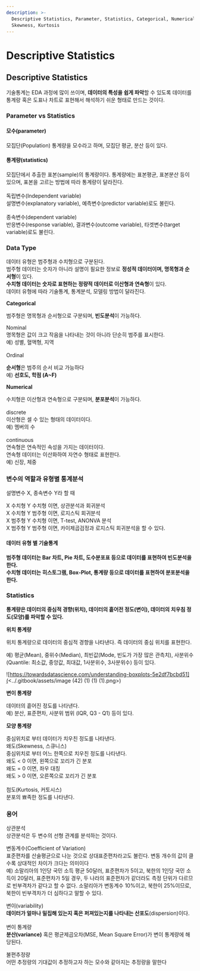 ```yaml
---
description: >-
  Descriptive Statistics, Parameter, Statistics, Categorical, Numerical,
  Skewness, Kurtosis
---
```


# Descriptive Statistics

## Descriptive Statistics

기술통계는 EDA 과정에 많이 쓰이며, **데이터의 특성을 쉽게 파악**할 수 있도록 데이터를 통계랑 혹은 도표나 차트로 표현해서 해석하기 쉬운 형태로 만드는 것이다.

### Parameter vs Statistics

#### 모수(parameter)

모집단(Population) 통계량을 모수라고 하며, 모집단 평균, 분산 등이 있다.

#### 통계량(statistics)

모집단에서 추출한 표본(sample)의 통계량이다. 통계량에는 표본평균, 표본분산 등이 있으며, 표본을 고르는 방법에 따라 통계량이 달라진다.\
\
독립변수(Independent variable)\
설명변수(explanatory variable), 예측변수(predictor variable)로도 불린다.\
\
종속변수(dependent variable)\
반응변수(response variable), 결과변수(outcome variable), 타겟변수(target variable)로도 불린다.

### Data Type

데이터 유형은 범주형과 수치형으로 구분된다.\
범주형 데이터는 숫자가 아니라 설명이 필요한 정보로 **정성적 데이터이며, 명목형과 순서형**이 있다. \
**수치형 데이터는 숫자로 표현하는 정량적 데이터로 이산형과 연속형**이 있다.\
데이터 유형에 따라 기술통계, 통계분석, 모델링 방법이 달라진다.

**Categorical**

범주형은 명목형과 순서형으로 구분되며, **빈도분석**이 가능하다.

Nominal\
명목형은 값이 크고 작음을 나타내는 것이 아니라 단순히 범주를 표시한다. \
예) 성별, 혈액형, 지역\
\
Ordinal

**순서형**은 범주의 순서 비교 가능하다\
예) **선호도, 학점 (A\~F)**

**Numerical**

수치형은 이산형과 연속형으로 구분되며, **분포분석**이 가능하다.\
\
discrete\
이산형은 셀 수 있는 형태의 데이터이다.\
예) 멤버의 수\
\
continuous\
연속형은 연속적인 속성을 가지는 데이터이다.\
연속형 데이터는 이산화하여 자연수 형태로 표현한다.\
예) 신장, 체중

### 변수의 역할과 유형별 통계분석

설명변수 X, 종속변수 Y라 할 때&#x20;

X 수치형 Y 수치형 이면, 상관분석과 회귀분석\
X 수치형 Y 범주형 이면, 로지스틱 회귀분석\
X 범주형 Y 수치형 이면, T-test, ANONVA 분석\
X 범주형 Y 범주형 이면, 카이제곱검정과 로지스틱 회귀분석을 할 수 있다.

#### 데이터 유형 별 기술통계

**범주형 데이터는 Bar 차트, Pie 차트, 도수분포표 등으로 데이터를 표현하여 빈도분석을 한다.**\
**수치형 데이터는 히스토그램, Box-Plot, 통계량 등으로 데이터를 표현하여 분포분석을 한다.**

### **Statistics**

**통계량은 데이터의 중심적 경향(위치),  데이터의 흩어전 정도(변이), 데이터의 치우침 정도(모양)를 파악할 수 있다.**

**위치 통계량**

위치 통계량으로 데이터의 중심적 경향을 나타낸다. 즉 데이터의 중심 위치를 표현한다.

예) 평균(Mean), 중위수(Median), 최빈값(Mode, 빈도가 가장 많은 관측치), 사분위수(Quantile: 최소값, 중앙값, 최대값, 1사분위수, 3사분위수) 등이 있다.

![https://towardsdatascience.com/understanding-boxplots-5e2df7bcbd51](<../.gitbook/assets/image (42) (1) (1) (1).png>)

**변이 통계량**

데이터의 흩어진 정도를 나타낸다.\
예) 분산, 표준편차, 사분위 범위 (IQR, Q3 - Q1) 등이 있다.

**모양 통계량**

중심위치로 부터 데이터가 치우친 정도를 나타낸다.\
왜도(Skewness, 스큐니스)\
중심위치로 부터 어느 한쪽으로 치우친 정도를 나타낸다.\
왜도 < 0 이면, 왼쪽으로 꼬리가 긴 분포\
왜도 = 0 이면, 좌우 대칭\
왜도 > 0 이면, 오른쪽으로 꼬리가 긴 분포\
\
첨도(Kurtosis, 커토시스)\
분포의 뾰족한 정도를 나타낸다.

### 용어

상관분석\
상관분석은 두 변수의 선형 관계를 분석하는 것이다.

변동계수(Coefficient of Variation)\
표준편차를 산술평균으로 나눈 것으로 상대표준편차라고도 불린다. 변동 개수의 값이 클수록 상대적인 차이가 크다는 의미이다\
예) 소말리아의 1인당 국민 소득 평균 50달러, 표준편차가 5이고, 북한의 1인당 국민 소득이 20달러, 표준편차가 5일 경우, 두 나라의 표준편차가 같더라도 측정 단위가 다르므로 빈부격차가 같다고 할 수 없다. 소말리아가 변동계수 10%이고, 북한이 25%이므로, 북한이 빈부격차가 더 심하다고 말할 수 있다.

변이(variability)\
**데이터가 얼마나 밀집해 있는지 혹은 퍼져있는지를 나타내는 산포도**(dispersion)이다.\
\
변이 통계량\
**분산(variance)** 혹은 평균제곱오차(MSE, Mean Square Error)가 변이 통계량에 해당된다.

불편추정량\
어떤 추정량의 기대값이 추정하고자 하는 모수와 같아지는 추정량을 말한다
